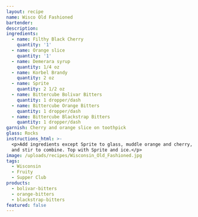 ```yaml
---
layout: recipe
name: Wisco Old Fashioned
bartender:
description:
ingredients:
  - name: Filthy Black Cherry
    quantity: '1'
  - name: Orange slice
    quantity: '1'
  - name: Demerara syrup
    quantity: 1/4 oz
  - name: Korbel Brandy
    quantity: 2 oz
  - name: Sprite
    quantity: 2 1/2 oz
  - name: Bittercube Bolivar Bitters
    quantity: 1 dropper/dash
  - name: Bittercube Orange Bitters
    quantity: 1 dropper/dash
  - name: Bittercube Blackstrap Bitters
    quantity: 1 dropper/dash
garnish: Cherry and orange slice on toothpick
glass: Rocks
instructions_html: >-
  <p>Add ingredients except Sprite to glass, muddle orange and cherry, add ice
  and stir to combine. Top with Sprite and ice.</p>
image: /uploads/recipes/Wisconsin_Old_Fashioned.jpg
tags:
  - Wisconsin
  - Fruity
  - Supper Club
products:
  - bolivar-bitters
  - orange-bitters
  - blackstrap-bitters
featured: false
---
```



